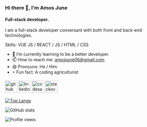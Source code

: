 ### Hi there 👋, I'm Amos June
#### Full-stack developer.
I am a full-stack developer conversant with both front and back-end technologies.

Skills: VUE JS / REACT / JS / HTML / CSS

- 🌱 I’m currently learning to be a better developer. 
- 📫 How to reach me: amosjune06@gmail.com 
- 😄 Pronouns: He / Him 
- ⚡ Fun fact: A coding agriculturist 


[<img src='https://cdn.jsdelivr.net/npm/simple-icons@3.0.1/icons/github.svg' alt='github' height='40'>](https://github.com/AmosJune)  [<img src='https://cdn.jsdelivr.net/npm/simple-icons@3.0.1/icons/linkedin.svg' alt='linkedin' height='40'>](https://www.linkedin.com/in/https://www.linkedin.com/in/amos-june-73a76b1a1/)  [<img src='https://cdn.jsdelivr.net/npm/simple-icons@3.0.1/icons/codesandbox.svg' alt='codesandbox' height='40'>](https://codesandbox.io/u/https://codesandbox.io/dashboard/recent?workspace=d66f9aec-aeb3-473d-b25b-610b15ed80c8)  [<img src='https://cdn.jsdelivr.net/npm/simple-icons@3.0.1/icons/stackoverflow.svg' alt='stackoverflow' height='40'>](https://stackoverflow.com/users/https://stackoverflow.com/users/20975864/moonpie)  

[![Top Langs](https://github-readme-stats.vercel.app/api/top-langs/?username=AmosJune)](https://github.com/anuraghazra/github-readme-stats)

![GitHub stats](https://github-readme-stats.vercel.app/api?username=AmosJune&show_icons=true)  

![Profile views](https://gpvc.arturio.dev/AmosJune)  
